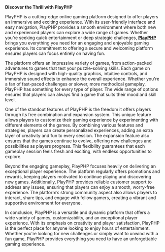 **Discover the Thrill with PlayPHP**

PlayPHP is a cutting-edge online gaming platform designed to offer players an immersive and exciting experience. With its user-friendly interface and easy navigation, PlayPHP provides a smooth environment where both new and experienced players can explore a wide range of games. Whether you’re seeking quick entertainment or deep strategic challenges, **[PlayPHP](https://playphp.site)** brings you everything you need for an engaging and enjoyable gaming experience. Its commitment to offering a secure and welcoming platform ensures players can focus entirely on having fun.

The platform offers an impressive variety of games, from action-packed adventures to games that test your puzzle-solving skills. Each game on PlayPHP is designed with high-quality graphics, intuitive controls, and immersive sound effects to enhance the overall experience. Whether you're a fan of fast-paced challenges or slower, more methodical gameplay, PlayPHP has something for every type of player. The wide range of options ensures that players can always find a game that suits their mood and skill level.

One of the standout features of PlayPHP is the freedom it offers players through its free combination and expansion system. This unique feature allows players to customize their gaming experience by experimenting with different elements of the games. By combining various features and strategies, players can create personalized experiences, adding an extra layer of creativity and fun to every session. The expansion feature also ensures that the games continue to evolve, offering new challenges and possibilities as players progress. This flexibility guarantees that each gameplay session feels fresh and exciting, with endless opportunities to explore.

Beyond the engaging gameplay, PlayPHP focuses heavily on delivering an exceptional player experience. The platform regularly offers promotions and rewards, keeping players motivated to continue playing and discovering new games. Additionally, PlayPHP provides reliable customer support to address any issues, ensuring that players can enjoy a smooth, worry-free experience. The platform’s strong community aspect also allows players to interact, share tips, and engage with fellow gamers, creating a vibrant and supportive environment for everyone.

In conclusion, PlayPHP is a versatile and dynamic platform that offers a wide variety of games, customizability, and an exceptional player experience. With its emphasis on creativity and player satisfaction, PlayPHP is the perfect place for anyone looking to enjoy hours of entertainment. Whether you're looking for new challenges or simply want to unwind with a fun game, PlayPHP provides everything you need to have an unforgettable gaming experience.